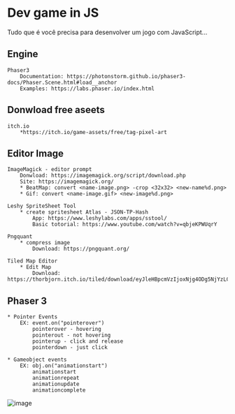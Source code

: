 # Dev game in JS
Tudo que é você precisa para desenvolver um jogo com JavaScript...
  

## Engine

    Phaser3
        Documentation: https://photonstorm.github.io/phaser3-docs/Phaser.Scene.html#load__anchor
        Examples: https://labs.phaser.io/index.html

## Donwload free aseets

    itch.io
        *https://itch.io/game-assets/free/tag-pixel-art

## Editor Image

    ImageMagick - editor prompt 
        Donwload: https://imagemagick.org/script/download.php
        Site: https://imagemagick.org/
        * BeatMap: convert <name-image.png> -crop <32x32> <new-name%d.png>
        * Gif: convert <name-image.gif> <new-image%d.png>

    Leshy SpriteSheet Tool 
        * create spritesheet Atlas - JSON-TP-Hash
            App: https://www.leshylabs.com/apps/sstool/
            Basic totorial: https://www.youtube.com/watch?v=qbjeKPWUqrY

    Pngquant
        * compress image 
            Download: https://pngquant.org/

    Tiled Map Editor
        * Edit Map
            Download: https://thorbjorn.itch.io/tiled/download/eyJleHBpcmVzIjoxNjg4ODg5NjYzLCJpZCI6Mjg3Njh9.RrV1D8X1OxReZN6TG2AEFQ1nZbE%3d


## Phaser 3
    * Pointer Events 
        EX: event.on("pointerover")
            pointerover - hovering
            pointerout - not hovering
            pointerup - click and release
            pointerdown - just click

    * Gameobject events
        EX: obj.on("animationstart")
            animationstart
            animationrepeat
            animationupdate
            animationcomplete

![image](https://github.com/WeslleyIvis/Phaser_Game/assets/79803635/f2de4619-8bdd-4ffc-84ce-27f544d50216)

